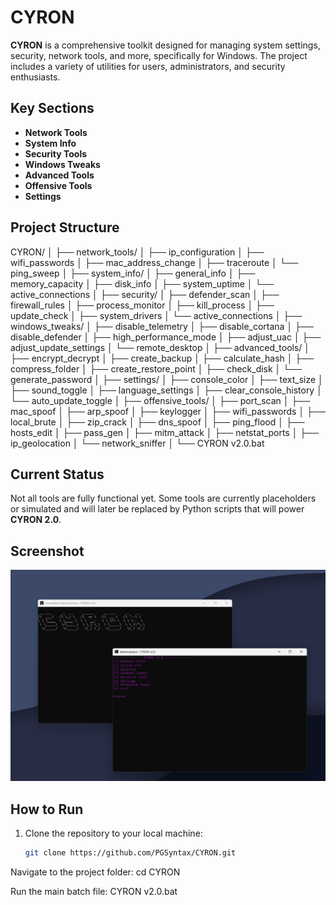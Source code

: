 # CYRON

**CYRON** is a comprehensive toolkit designed for managing system settings, security, network tools, and more, specifically for Windows. The project includes a variety of utilities for users, administrators, and security enthusiasts.

## Key Sections

- **Network Tools**
- **System Info**
- **Security Tools**
- **Windows Tweaks**
- **Advanced Tools**
- **Offensive Tools**
- **Settings**

## Project Structure
CYRON/
│
├── network_tools/
│   ├── ip_configuration
│   ├── wifi_passwords
│   ├── mac_address_change
│   ├── traceroute
│   └── ping_sweep
│
├── system_info/
│   ├── general_info
│   ├── memory_capacity
│   ├── disk_info
│   ├── system_uptime
│   └── active_connections
│
├── security/
│   ├── defender_scan
│   ├── firewall_rules
│   ├── process_monitor
│   ├── kill_process
│   ├── update_check
│   ├── system_drivers
│   └── active_connections
│
├── windows_tweaks/
│   ├── disable_telemetry
│   ├── disable_cortana
│   ├── disable_defender
│   ├── high_performance_mode
│   ├── adjust_uac
│   ├── adjust_update_settings
│   └── remote_desktop
│
├── advanced_tools/
│   ├── encrypt_decrypt
│   ├── create_backup
│   ├── calculate_hash
│   ├── compress_folder
│   ├── create_restore_point
│   ├── check_disk
│   └── generate_password
│
├── settings/
│   ├── console_color
│   ├── text_size
│   ├── sound_toggle
│   ├── language_settings
│   ├── clear_console_history
│   └── auto_update_toggle
│
├── offensive_tools/
│   ├── port_scan
│   ├── mac_spoof
│   ├── arp_spoof
│   ├── keylogger
│   ├── wifi_passwords
│   ├── local_brute
│   ├── zip_crack
│   ├── dns_spoof
│   ├── ping_flood
│   ├── hosts_edit
│   ├── pass_gen
│   ├── mitm_attack
│   ├── netstat_ports
│   ├── ip_geolocation
│   └── network_sniffer
│
└── CYRON v2.0.bat


## Current Status

Not all tools are fully functional yet. Some tools are currently placeholders or simulated and will later be replaced by Python scripts that will power **CYRON 2.0**.

## Screenshot

![Screenshot](assets/screen1.png)

## How to Run

1. Clone the repository to your local machine:
   ```bash
   git clone https://github.com/PGSyntax/CYRON.git
Navigate to the project folder:
cd CYRON

Run the main batch file:
CYRON v2.0.bat
